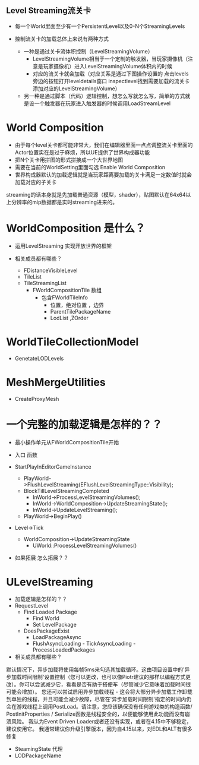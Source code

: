 ## Level Streaming流关卡
- 每一个World里面至少有一个PersistentLevel以及0-N个StreamingLevels


- 控制流关卡的加载总体上来说有两种方式
	- 一种是通过关卡流体积控制（LevelStreamingVolume）
		- LevelStreamingVolume相当于一个定制的触发器，当玩家摄像机（注意是玩家摄像机）进入LevelStreamingVolume体积内的时候
		- 对应的流关卡就会加载（对应关系是通过下图操作设置的 点击levels旁边的按钮打开leveldetails窗口 inspectlevel找到需要加载的流关卡添加对应的LevelStreamingVolume）
	- 另一种是通过脚本（代码）逻辑控制，想怎么写就怎么写，简单的方式就是设一个触发器在玩家进入触发器的时候调用LoadStreamLevel

# World Composition
- 由于每个level关卡都可能非常大，我们在编辑器里面一点点调整流关卡里面的Actor位置实在是过于麻烦，所以UE提供了世界构成器功能
- 把N个关卡用拼图的形式拼接成一个大世界地图
- 需要在当前的WorldSetting里面勾选 Enable World Composition
- 世界构成器默认的加载逻辑就是当玩家距离要加载的关卡满足一定数值时就会加载对应的子关卡



streaming的话本身就是先加载普通资源（模型，shader），贴图默认在64x64以上分辨率的mip数据都是实时streaming进来的。


# WorldComposition 是什么？
- 运用LevelStreaming 实现开放世界的框架

- 相关成员都有哪些？
  - FDistanceVisibleLevel
  - TileList
  - TileStreamingList
      - FWorldCompositionTile 数组
        - 包含FWorldTileInfo
          - 位置，绝对位置 ，边界
          - ParentTilePackageName
          - LodList ,ZOrder


# WorldTileCollectionModel
- GenetateLODLevels

# MeshMergeUtilities
- CreateProxyMesh



# 一个完整的加载逻辑是怎样的？？
  -  最小操作单元从FWorldCompositionTile开始
  - 入口 函数
- StartPlayInEditorGameInstance
	- PlayWorld->FlushLevelStreaming(EFlushLevelStreamingType::Visibility);
	- BlockTillLevelStreamingCompleted
		- InWorld->ProcessLevelStreamingVolumes();
		- InWorld->WorldComposition->UpdateStreamingState();
		- InWorld->UpdateLevelStreaming();
	- PlayWorld->BeginPlay()

- Level->Tick
    - WorldComposition->UpdateStreamingState
      - UWorld::ProcessLevelStreamingVolumes()
- 如果拓展 怎么拓展？？
# ULevelStreaming
- 加载逻辑是怎样的？？
- RequestLevel
  - Find Loaded Package
    - Find World
    - Set LevelPackage
  - DoesPackageExist
    - LoadPackageAsync
    - FlushAsyncLoading
			- TickAsyncLoading
				- ProcessLoadedPackages  
- 相关成员都有哪些？


默认情况下，异步加载将使用每帧5ms来勾选其加载循环。这由项目设置中的'异步加载时间限制'设置控制（您可以更改，也可以像Piotr建议的那样以编程方式更改）。你可以尝试减少它，看看是否有助于搭便车（尽管减少它意味着加载时间很可能会增加）。
您还可以尝试启用异步加载线程 - 这会将大部分异步加载工作卸载到单独的线程，并且可能会减少故障，尽管在'异步加载时间限制'指定的时间内仍会在游戏线程上调用PostLoad。请注意，您应该确保没有任何游戏类的构造函数/ PostInitProperties / Serialize函数是线程安全的，以便能够使用此功能而没有崩溃风险。
我认为Event Driven Loader或者还没有实现，或者在4.15中不够稳定，建议使用它。
我通常建议你升级引擎版本，因为自4.15以来，对EDL和ALT有很多修复


- SteamingState 代理
- LODPackageName
